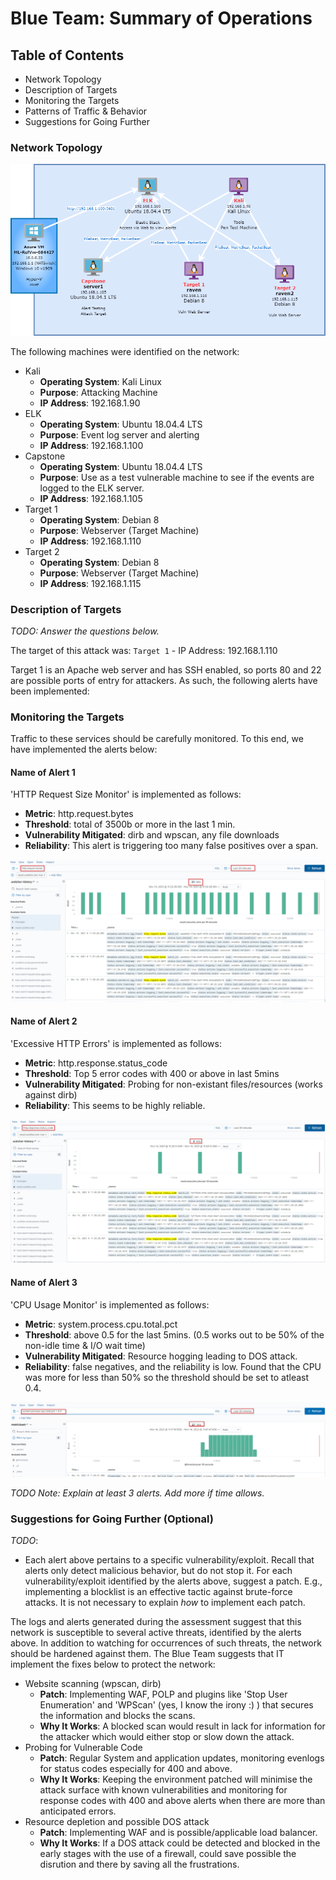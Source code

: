 # Blue Team: Summary of Operations

## Table of Contents
- Network Topology
- Description of Targets
- Monitoring the Targets
- Patterns of Traffic & Behavior
- Suggestions for Going Further

### Network Topology

![](Images/network_topology.png)

The following machines were identified on the network:
- Kali
  - **Operating System**: Kali Linux
  - **Purpose**: Attacking Machine
  - **IP Address**: 192.168.1.90
- ELK
  - **Operating System**: Ubuntu 18.04.4 LTS
  - **Purpose**: Event log server and alerting
  - **IP Address**: 192.168.1.100
- Capstone
  - **Operating System**: Ubuntu 18.04.4 LTS
  - **Purpose**: Use as a test vulnerable machine to see if the events are logged to the ELK server.
  - **IP Address**: 192.168.1.105
- Target 1
  - **Operating System**: Debian 8
  - **Purpose**: Webserver (Target Machine)
  - **IP Address**: 192.168.1.110
- Target 2
  - **Operating System**: Debian 8
  - **Purpose**: Webserver (Target Machine)
  - **IP Address**: 192.168.1.115

### Description of Targets
_TODO: Answer the questions below._

The target of this attack was: `Target 1` - IP Address: 192.168.1.110

Target 1 is an Apache web server and has SSH enabled, so ports 80 and 22 are possible ports of entry for attackers. As such, the following alerts have been implemented:

### Monitoring the Targets

Traffic to these services should be carefully monitored. To this end, we have implemented the alerts below:

#### Name of Alert 1

'HTTP Request Size Monitor'  is implemented as follows:
  - **Metric**: http.request.bytes
  - **Threshold**: total of 3500b or more in the last 1 min. 
  - **Vulnerability Mitigated**: dirb and wpscan, any file downloads
  - **Reliability**: This alert is triggering too many false positives over a span.

![](Images/http.request.bytes_01.png)  

#### Name of Alert 2
'Excessive HTTP Errors' is implemented as follows:
  - **Metric**: http.response.status_code
  - **Threshold**: Top 5 error codes with 400 or above in last 5mins
  - **Vulnerability Mitigated**: Probing for non-existant files/resources (works against dirb)
  - **Reliability**: This seems to be highly reliable.

![](Images/http.response.status_code_01.png)

#### Name of Alert 3
'CPU Usage Monitor' is implemented as follows:
  - **Metric**: system.process.cpu.total.pct
  - **Threshold**: above 0.5 for the last 5mins. (0.5 works out to be 50% of the non-idle time & I/O wait time)
  - **Vulnerability Mitigated**: Resource hogging leading to DOS attack.
  - **Reliability**: false negatives, and the reliability is low. Found that the CPU was more for less than 50% so the threshold should be set to atleast 0.4.

![](Images/sysproc_cpu_01.png)

_TODO Note: Explain at least 3 alerts. Add more if time allows._

### Suggestions for Going Further (Optional)
_TODO_: 
- Each alert above pertains to a specific vulnerability/exploit. Recall that alerts only detect malicious behavior, but do not stop it. For each vulnerability/exploit identified by the alerts above, suggest a patch. E.g., implementing a blocklist is an effective tactic against brute-force attacks. It is not necessary to explain _how_ to implement each patch.

The logs and alerts generated during the assessment suggest that this network is susceptible to several active threats, identified by the alerts above. In addition to watching for occurrences of such threats, the network should be hardened against them. The Blue Team suggests that IT implement the fixes below to protect the network:
- Website scanning (wpscan, dirb)
  - **Patch**: Implementing WAF, POLP and plugins like 'Stop User Enumeration' and 'WPScan' (yes, I know the irony :) ) that secures the information and blocks the scans.
  - **Why It Works**: A blocked scan would result in lack for information for the attacker which would either stop or slow down the attack.
- Probing for Vulnerable Code
  - **Patch**: Regular System and application updates, monitoring evenlogs for status codes especially for 400 and above.
  - **Why It Works**: Keeping the environment patched will minimise the attack surface with known vulnerabilities and monitoring for response codes with 400 and above alerts when there are more than anticipated errors.
- Resource depletion and possible DOS attack
  - **Patch**: Implementing WAF and is possible/applicable load balancer.
  - **Why It Works**: If a DOS attack could be detected and blocked in the early stages with the use of a firewall, could save possible the disrution and there by saving all the frustrations.
